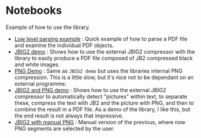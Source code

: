 # Notebooks

Example of how to use the library.

- [Low level parsing example](Low%20level%20parsing%20example.ipynb) : Quick example of how to parse a PDF file and examine the individual PDF objects.
- [JBIG2 demo](JBIG2%20demo.ipynb) : Shows how to use the external JBIG2 compressor with the library to easily produce a PDF file composed of JB2 compressed black and white images.
- [PNG Demo](PDF%20Demo.ipynb) : Same as `JBIG2 demo` but uses the libraries internal PNG compression.  This is a little slow, but it's nice not to be dependant on an external programme.
- [JBIG2 and PNG demo](JBIG2%20and%20PNG%20demo.ipynb) : Shows how to use the external JBIG2 compressor to automatically detect "pictures" within text, to separate these, compress the text with JB2 and the picture with PNG, and then to combine the result in a PDF file.  As a demo of the library, I like this, but the end result is not always that impressive.
- [JBIG2 with manual PNG](JBIG2%20with%20manual%20PNG.ipynb) : Manual version of the previous, where now PNG segments are selected by the user.
